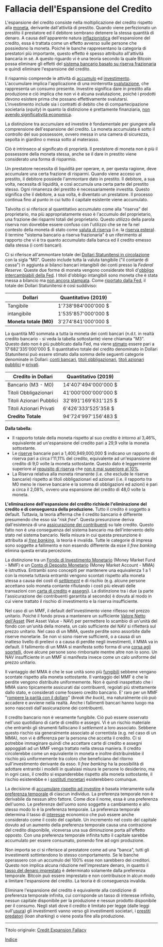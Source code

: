 # Fallacia dell'Espansione del Credito



L'espansione del credito consiste nella moltiplicazione del credito rispetto alla [moneta](ch005-money-taxonomy.md), derivante dall'attività di prestito. Quando viene perfezionato un prestito il prestatore ed il debitore sembrano detenere la stessa quantità di denaro. A causa dell'apparente natura [inflazionistica](https://en.wikipedia.org/wiki/Monetary_inflation) dell'espansione del credito, essa è trattata come un effetto avverso sulle persone che possiedono la moneta. Poiché le banche rappresentano la categoria di prestatori più importante, questo effetto è spesso attribuito all'attività bancaria in sé. A questo riguardo vi è una teoria secondo la quale Bitcoin possa eliminare gli effetti del [sistema bancario basato su riserva frazionaria](https://it.wikipedia.org/wiki/Riserva_frazionaria) e quindi eliminare l'espansione del credito.  

Il risparmio comprende le attività di [accumulo](ch101-glossary.md#accumulare) ed [investimento](ch101-glossary.md#dare-in-prestito-investire). L'accumulare implica l'applicazione di una ininterrotta [svalutazione](ch011-depreciation-principle.md), che rappresenta un consumo presente. Investire significa dare in prestito alla produzione e ciò implica che non vi è alcuna svalutazione, poiché i prodotti devono esistere prima che possano effettivamente svalutarsi. L'investimento include sia i contratti di debito che di compartecipazione societaria (_equity_) in quanto la distinzione è prettamente finanziaria, [non avendo significatività economica](https://mises.org/library/man-economy-and-state-power-and-market/html/p/996).

La distinzione tra accumulare ed investire è fondamentale per giungere alla comprensione dell'espansione del credito. La moneta accumulata è sotto il controllo del suo possessore, ovvero messa in una camera di sicurezza, sepolta in giardino o messa sotto al materasso. 

Ciò è intrinseco al significato di proprietà. Il prestatore di moneta non è più il possessore della moneta stessa, anche se il dare in prestito viene considerato una forma di risparmio.

Un prestatore necessita di liquidità per operare, e, per questa ragione, deve accumulare una certa frazione di risparmi. Quando viene acceso un prestito, il debitore possiede l'ammontare dato in prestito. Il debitore, a sua volta, necessita di liquidità, e così accumula una certa parte del prestito stesso. Ogni rimanenza del prestito è necessariamente investita. Questo significa che il debitore, a sua volta, è diventato un prestatore. Il processo continua fino al punto in cui tutto il capitale esistente viene accumulato.

Talvolta ci si riferisce al quantitativo accumulato come alla "riserva" del proprietario, ma più appropriatamente esso è l'accumulo del proprietario, una frazione dei risparmi totali del proprietario. Questo utilizzo della parola riserva non dovrebbe essere confuso con l'utilizzo che se ne fa nel contesto della moneta di stato come [valuta di riserva](ch077-reserve-currency-fallacy.md) (i.e. la [riserva estera](https://it.wikipedia.org/wiki/Riserva_valutaria)). Il termine "sistema bancario a riserva frazionaria" è un riferimento al rapporto che vi è tra quanto accumulato dalla banca ed il credito emesso dalla stessa (i conti bancari).

Ci si riferisce all'ammontare totale dei [Dollari Statunitensi in circolazione](https://en.wikipedia.org/wiki/Money_supply#United_States) con la sigla "M0". Questo include tutta la valuta tangibile ("il contante di cassa") in aggiunta ai bilanci bancari intangibili dei conti presso la _Federal Reserve_. Queste due forme di moneta vengono considerate titoli d'[obbligo intercambiabili della Fed](https://en.wikipedia.org/wiki/Money_supply#United_States). I titoli d'obbligo intangibili sono moneta che è stata messa a bilancio ma [non ancora stampata](ch025-state-banking-principle.md). Come [riportato dalla Fed](https://www.federalreserve.gov/releases/h3/current/default.htm), il totale dei Dollari Statunitensi è così suddiviso:

| Dollari                | Quantitativo (2019) |
| ---------------------- | ------------------- |
| Tangibile              | 1'738'984'000'000 $ |
| intangibile            | 1'535'857'000'000 $ |
| **Moneta totale (M0)** | 3'274'841'000'000 $ |

La quantità M0 sommata a tutta la moneta dei conti bancari (n.d.t. in realtà credito bancario - si veda la tabella sottostante) viene chiamata "M3". Questo dato non è più pubblicato dalla Fed, ma viene [stimato](https://fred.stlouisfed.org/series/MABMM301USM189S) essere pari a 17'682'335'000'000 $. Il quantitativo totale del credito denominato in Dollari Statunitensi può essere stimato dalla somma delle seguenti categorie denominate in Dollari: [conti bancari](https://en.wikipedia.org/wiki/Bank_account), [titoli obbligazionari](https://www.forbes.com/sites/kevinmcpartland/2018/10/11/understanding-us-bond-market/#7c8fe6541caf), [titoli azionari pubblici](https://data.worldbank.org/indicator/cm.mkt.lcap.cd) e [privati](https://data.worldbank.org/indicator/cm.mkt.lcap.cd).

| Credito in Dollari       | Quantitativo (2019)  |
| ------------------------ | -------------------- |
| Bancario (M3 - M0)       | 14'407'494'000'000 $ |
| Titoli Obbligazionari    | 41'000'000'000'000 $ |
| Titoli Azionari Pubblici | 32'891'169'631'125 $ |
| Titoli Azionari Privati  | 6'426'333'525'358 $  |
| **Credito Totale**       | 94'724'997'156'483 $ |

**Dalla tabella:**

* Il rapporto totale della moneta rispetto al suo credito è intorno al 3,46%, equivalente ad un'espansione del credito pari a 29,9 volte la moneta sottostante. 
* Le [riserve](https://www.federalreserve.gov/releases/h3/current/default.htm) bancarie pari a 1,400,949,000,000 $ indicano un rapporto di riserva pari a circa l'11,11% del credito,  equivalente ad un'espansione del credito di 9,0 volte la moneta sottostante. Questo dato è leggermente superiore al [requisito di riserva](https://en.wikipedia.org/wiki/Reserve_requirement) che [non è mai superiore al 10%](https://en.wikipedia.org/wiki/Reserve_requirement#United_States).
*  La Riserva relativa alla moneta rimanente (i.e. che esclude le riserve bancarie) rispetto ai titoli obbligazionari ed azionari (i.e. il rapporto tra M0 meno le riserve bancarie e la somma di obbligazioni ed azioni) è pari a circa il 2,08%, ovvero una espansione del credito di 48,0 volte la moneta.

**L'eliminazione dell'espansione del credito richiede l'eliminazione del credito e di conseguenza della produzione.** Tutto il credito è soggetto a default. Tuttavia, la teoria afferma che il credito bancario è differente presumendo che esso sia "_risk free_". Questa presunzione deriva dall'esistenza di una [assicurazione dei contribuenti](https://www.fdic.gov/) su tale credito. Questo fatto non è una conseguenza del sistema bancario ma dell'intervento dello stato nel sistema bancario. Nella misura in cui questa presunzione è attribuita al [_free banking_](https://it.wikipedia.org/wiki/Free_banking), la teoria è invalida. Tutte le categorie di impresa sono soggette a fallimento e non essendo differente da esse il _free banking_ elimina questa errata percezione.

La distinzione tra un [Fondo di Investimento Monetario](https://en.wikipedia.org/wiki/Money_market_fund) (Money Market Fund - MMF) e un [Conto di Deposito Monetario](https://en.wikipedia.org/wiki/Money_market_account) (Money Market Account - MMA) è istruttiva. Entrambi sono concepiti per mantenere una equivalenza 1 a 1 con la moneta tuttavia entrambi vengono scontati rispetto alla moneta stessa a causa dei costi di [_settlement_](https://it.wikipedia.org/wiki/Regolamento_(finanza)) e di rischio (e.g. alcune persone accettano solo moneta contante rifiutando i costi più elevati delle transazioni con [carta di credito](https://it.wikipedia.org/wiki/Carta_di_credito) e [assegni](https://it.wikipedia.org/wiki/Assegno)). La distinzione tra i due (a parte l'assicurazione dei contribuenti garantita al secondo) è dovuta al modo in cui viene trattato il rischio di investimento e la riserva insufficiente.

Nel caso di un MMF, il default dell'investimento viene riflesso nel prezzo unitario. Poiché il fondo prova a mantenere un sufficiente [Valore Netto dell'Asset](https://en.wikipedia.org/wiki/Net_asset_value) (Net Asset Value - NAV) per permettere lo scambio di un'unità del fondo con un'unità della moneta, un calo sufficiente del NAV si rifletterà sul prezzo unitario. Nel caso di un MMA, queste perdite sono assorbite dalle riserve monetarie. Se non vi sono riserve sufficienti, o a causa di un inatteso livello di prelievi o a causa di perdite negli investimenti, il MMA va in default. Il fallimento di un MMA si manifesta sotto forma di una [corsa agli sportelli](https://it.wikipedia.org/wiki/Panico_bancario), dove alcune persone sono rimborsate mentre altre non lo sono. Un NAV insufficiente in un MMF si manifesta invece come un calo uniforme del prezzo unitario.

Il vantaggio del MMA è che le sue unità sono più [fungibili](https://en.wikipedia.org/wiki/Fungibility) sebbene vengano scontate rispetto alla moneta sottostante. Il vantaggio del MMF è che le perdite vengono distribuite uniformemente. Non è quindi inaspettato che i MMA siano tipicamente assicurati dai contribuenti, regolati più strettamente dallo stato, e considerati come fossero credito bancario. E' raro per un MMF "[rompere la parità con il dollaro](https://www.investopedia.com/articles/mutualfund/08/money-market-break-buck.asp)" (_break the buck_), ma naturalmente ciò può accadere e avviene nella realtà. Anche i fallimenti bancari hanno luogo ma sono nascosti dall'assicurazione dei contribuenti.

Il credito bancario non è veramente fungibile. Ciò può essere osservato nell'uso quotidiano di carte di credito e assegni. Vi è un rischio materiale che entrambi gli strumenti falliscano il _settlement_ a loro associato. Sebbene questo rischio sia generalmente associato al correntista (e.g. nel caso di un MMA), non vi è differenza per la persona che accetta il credito. Ci si potrebbe immaginare quindi che accettare carte di credito e assegni appoggiati ad un MMF venga trattato nella stessa maniera. Il credito circolerebbe come un equivalente in moneta e inoltre distribuirebbe il rischio più uniformemente tra coloro che beneficiano del ritorno sull'investimento derivante da esso. Il _free banking_ ha la possibilità di adottare entrambi i modelli in qualsiasi misura le persone lo desiderino, ma in ogni caso, il credito si espanderebbe rispetto alla moneta sottostante, il rischio esisterebbe e i [sostituti monetari](https://wiki.mises.org/wiki/Money_substitutes) esisterebbero comunque.

La decisione di [accumulare rispetto ad investire](ch091-saving-relation.md) è basata interamente sulla [preferenza temporale](https://en.wikipedia.org/wiki/Time_preference) di ciascun individuo. La preferenza temporale non è derivabile da nessun altro fattore. Come dice il nome, essa è una preferenza dell'uomo. Le preferenze dell'uomo sono soggette a cambiamento e allo stesso modo lo è la preferenza temporale. La preferenza temporale determina il tasso di [interesse](ch101-glossary.md#interesse) economico che può essere anche considerato come il costo del capitale. Un incremento nel costo del capitale dovuto ad un aumento della preferenza temporale causa una contrazione del credito disponibile, viceversa una sua diminuzione porta all'effetto opposto. Con una preferenza temporale infinita tutto il capitale sarebbe accumulato per essere consumato, ponendo fine ad ogni produzione.

Non importa se ci si riferisce al prestatore come ad una "banca", tutti gli investimenti sottintendono lo stesso comportamento. Se le banche operassero con un accumulo del 100% esse non sarebbero dei creditori.  Questo non implica alcuna riduzione nell'imprestare denaro, in quanto il [tasso del denaro imprestato](ch086-unlendable-money-fallacy.md) è determinato solamente dalla preferenza temporale. Bitcoin può essere imprestato e non contribuisce in alcun modo a limitare l'espansione del credito. La teoria è di conseguenza invalida.

Eliminare l'espansione del credito è equivalente alla condizione di preferenza temporale infinita, cui corrisponde un tasso di interesse infinito, nessun capitale disponibile per la produzione e nessun prodotto disponibile per il consumo. Negli stati dove il credito è limitato per legge (dalle leggi sull'[usura](https://it.wikipedia.org/wiki/Usura)) gli investimenti vanno verso gli investimenti societari, i [prestiti predatori](https://en.wikipedia.org/wiki/Loan_shark) (_loan sharking_) o viene posta fine alla produzione.

---

Titolo originale: [Credit Expansion Fallacy](https://github.com/libbitcoin/libbitcoin-system/wiki/Credit-Expansion-Fallacy)

[Indice](/README.md)

